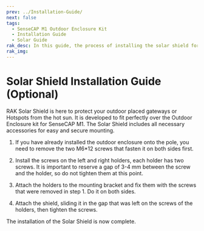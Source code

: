 ```yaml
---
prev: ../Installation-Guide/
next: false
tags:
  - SenseCAP M1 Outdoor Enclosure Kit
  - Installation Guide
  - Solar Guide
rak_desc: In this guide, the process of installing the solar shield for the SenseCAP M1 Outdoor Enclosure Kit will be shown step by step. Strict adherence to the steps guarantees a secured and durable solar shield. 
rak_img:
---
```


# Solar Shield Installation Guide (Optional)

RAK Solar Shield is here to protect your outdoor placed gateways or Hotspots from the hot sun. It is developed to fit perfectly over the Outdoor Enclosure kit for SenseCAP M1. The Solar Shield includes all necessary accessories for easy and secure mounting. 

<rk-img
  src="/assets/images/accessories/sensecap-m1-outdoor-enclosure-kit/solar-shield/solar-shield.png"
  width="50%"
  caption="Solar Shield"
/>

<rk-btn
  src="https://store.rakwireless.com/products/solar-shield"
  label="Buy a Solar Shield"
  _blank
/>

1. If you have already installed the outdoor enclosure onto the pole, you need to remove the two M6*12 screws that fasten it on both sides first.

<rk-img
  src="/assets/images/accessories/sensecap-m1-outdoor-enclosure-kit/solar-shield/1.unscrew-the-screw.png"
  width="40%"
  caption="Unscrewing the Fastening Screws"
/>


2. Install the screws on the left and right holders, each holder has two screws. It is important to reserve a gap of 3-4&nbsp;mm between the screw and the holder, so do not tighten them at this point.

<rk-img
  src="/assets/images/accessories/sensecap-m1-outdoor-enclosure-kit/solar-shield/2.install-the-screw.png"
  width="50%"
  caption="Installing the Screws to the Holders"
/>


3. Attach the holders to the mounting bracket and fix them with the screws that were removed in step 1. Do it on both sides.


<rk-img
  src="/assets/images/accessories/sensecap-m1-outdoor-enclosure-kit/solar-shield/3.attach-holders.png"
  width="45%"
  caption="Attaching the Holders"
/>


4. Attach the shield, sliding it in the gap that was left on the screws of the holders, then tighten the screws.


<rk-img
  src="/assets/images/accessories/sensecap-m1-outdoor-enclosure-kit/solar-shield/4.attach-shield.png"
  width="45%"
  caption="Attaching the Shield"
/>


The installation of the Solar Shield is now complete.

